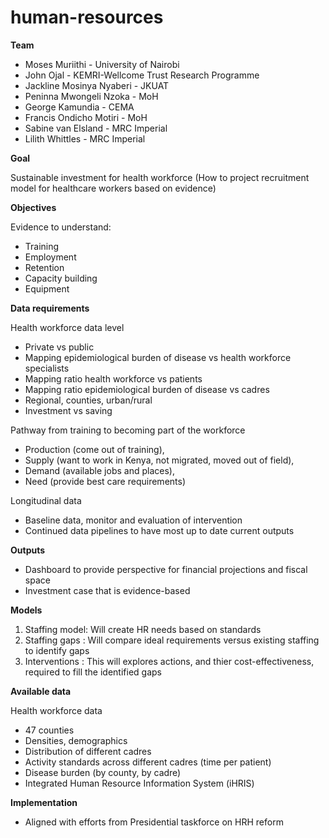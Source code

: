 # human-resources

**Team**
- Moses Muriithi - University of Nairobi
- John Ojal - KEMRI-Wellcome Trust Research Programme
- Jackline Mosinya Nyaberi - JKUAT
- Peninna Mwongeli Nzoka - MoH
- George Kamundia - CEMA
- Francis Ondicho Motiri - MoH
- Sabine van Elsland - MRC Imperial
- Lilith Whittles - MRC Imperial

**Goal**

Sustainable investment for health workforce
(How to project recruitment model for healthcare workers based on evidence)

**Objectives**

Evidence to understand:
- Training
- Employment
- Retention 
- Capacity building
- Equipment

**Data requirements**

Health workforce data level 
- Private vs public
- Mapping epidemiological burden of disease vs health workforce specialists
- Mapping ratio health workforce vs patients
- Mapping ratio epidemiological burden of disease vs cadres
- Regional, counties, urban/rural
- Investment vs saving 

Pathway from training to becoming part of the workforce
- Production (come out of training), 
- Supply (want to work in Kenya, not migrated, moved out of field), 
- Demand (available jobs and places), 
- Need (provide best care requirements)

Longitudinal data
- Baseline data, monitor and evaluation of intervention
- Continued data pipelines to have most up to date current outputs

**Outputs**
- Dashboard to provide perspective for financial projections and fiscal space
- Investment case that is evidence-based

**Models**
1. Staffing model: Will create HR needs based on standards
2. Staffing gaps : Will compare ideal requirements versus existing staffing to identify gaps
3. Interventions : This will explores actions, and thier cost-effectiveness, required to fill the identified gaps

**Available data** 

Health workforce data 
- 47 counties
- Densities, demographics
- Distribution of different cadres
- Activity standards across different cadres (time per patient)
- Disease burden (by county, by cadre)
- Integrated Human Resource Information System (iHRIS)

**Implementation**
- Aligned with efforts from Presidential taskforce on HRH reform 
